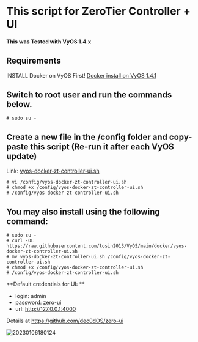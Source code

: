 # This script for ZeroTier Controller + UI
#### This was Tested with VyOS 1.4.x

## Requirements
INSTALL Docker on VyOS First! [Docker install on VyOS 1.4.1](../../docker/vyos-docker-install.md)

## Switch to root user and run the commands below.
```
# sudo su - 
```

## Create a new file in the /config folder and copy-paste this script (Re-run it after each VyOS update)
Link: [vyos-docker-zt-controller-ui.sh](vyos-docker-zt-controller-ui.sh)
```
# vi /config/vyos-docker-zt-controller-ui.sh
# chmod +x /config/vyos-docker-zt-controller-ui.sh
# /config/vyos-docker-zt-controller-ui.sh
```

## You may also install using the following command:
```
# sudo su - 
# curl -OL https://raw.githubusercontent.com/tosin2013/VyOS/main/docker/vyos-docker-zt-controller-ui.sh
# mv vyos-docker-zt-controller-ui.sh /config/vyos-docker-zt-controller-ui.sh
# chmod +x /config/vyos-docker-zt-controller-ui.sh
# /config/vyos-docker-zt-controller-ui.sh
```
**Default credentials for UI: **
* login: admin
* password: zero-ui
* url: http://127.0.0.1:4000

Details at https://github.com/dec0dOS/zero-ui


![20230106180124](https://i.imgur.com/Oi6YCN7.png)
